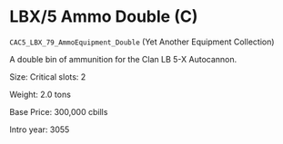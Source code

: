 # LBX/5 Ammo Double (C)

`CAC5_LBX_79_AmmoEquipment_Double` (Yet Another Equipment Collection)

A double bin of ammunition for the Clan LB 5-X Autocannon.

Size: Critical slots: 2

Weight: 2.0 tons

Base Price: 300,000 cbills

Intro year: 3055

